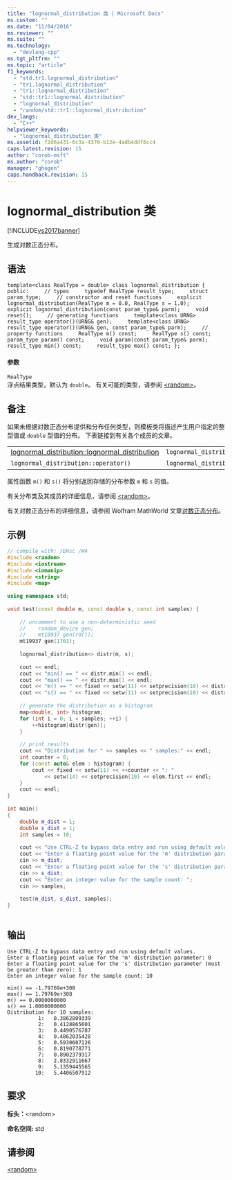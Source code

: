 ```yaml
---
title: "lognormal_distribution 类 | Microsoft Docs"
ms.custom: ""
ms.date: "11/04/2016"
ms.reviewer: ""
ms.suite: ""
ms.technology: 
  - "devlang-cpp"
ms.tgt_pltfrm: ""
ms.topic: "article"
f1_keywords: 
  - "std.tr1.lognormal_distribution"
  - "tr1.lognormal_distribution"
  - "tr1::lognormal_distribution"
  - "std::tr1::lognormal_distribution"
  - "lognormal_distribution"
  - "random/std::tr1::lognormal_distribution"
dev_langs: 
  - "C++"
helpviewer_keywords: 
  - "lognormal_distribution 类"
ms.assetid: f2d6a431-6c3a-4370-b12e-4adb4ddf6cc4
caps.latest.revision: 15
author: "corob-msft"
ms.author: "corob"
manager: "ghogen"
caps.handback.revision: 15
---
```

# lognormal_distribution 类
[!INCLUDE[vs2017banner](../assembler/inline/includes/vs2017banner.md)]

生成对数正态分布。  
  
## 语法  
  
```  
template<class RealType = double> class lognormal_distribution { public:     // types     typedef RealType result_type;     struct param_type;     // constructor and reset functions     explicit lognormal_distribution(RealType m = 0.0, RealType s = 1.0);     explicit lognormal_distribution(const param_type& parm);     void reset();     // generating functions     template<class URNG>     result_type operator()(URNG& gen);     template<class URNG>     result_type operator()(URNG& gen, const param_type& parm);     // property functions     RealType m() const;     RealType s() const;     param_type param() const;     void param(const param_type& parm);     result_type min() const;     result_type max() const; };  
```  
  
#### 参数  
 `RealType`  
 浮点结果类型，默认为 `double`。  有关可能的类型，请参阅 [\<random\>](../standard-library/random.md)。  
  
## 备注  
 如果未根据对数正态分布提供和分布任何类型，则模板类将描述产生用户指定的整型值或 `double` 型值的分布。  下表链接到有关各个成员的文章。  
  
||||  
|-|-|-|  
|[lognormal\_distribution::lognormal\_distribution](../Topic/lognormal_distribution::lognormal_distribution.md)|`lognormal_distribution::m`|`lognormal_distribution::param`|  
|`lognormal_distribution::operator()`|`lognormal_distribution::s`|[lognormal\_distribution::param\_type](../Topic/lognormal_distribution::param_type.md)|  
  
 属性函数 `m()` 和 `s()` 将分别返回存储的分布参数 `m` 和 `s` 的值。  
  
 有关分布类及其成员的详细信息，请参阅 [\<random\>](../standard-library/random.md)。  
  
 有关对数正态分布的详细信息，请参阅 Wolfram MathWorld 文章[对数正态分布](http://go.microsoft.com/fwlink/?LinkId=400917)。  
  
## 示例  
  
```cpp  
// compile with: /EHsc /W4  
#include <random>   
#include <iostream>  
#include <iomanip>  
#include <string>  
#include <map>  
  
using namespace std;  
  
void test(const double m, const double s, const int samples) {  
  
    // uncomment to use a non-deterministic seed  
    //    random_device gen;  
    //    mt19937 gen(rd());  
    mt19937 gen(1701);  
  
    lognormal_distribution<> distr(m, s);  
  
    cout << endl;  
    cout << "min() == " << distr.min() << endl;  
    cout << "max() == " << distr.max() << endl;  
    cout << "m() == " << fixed << setw(11) << setprecision(10) << distr.m() << endl;  
    cout << "s() == " << fixed << setw(11) << setprecision(10) << distr.s() << endl;  
  
    // generate the distribution as a histogram  
    map<double, int> histogram;  
    for (int i = 0; i < samples; ++i) {  
        ++histogram[distr(gen)];  
    }  
  
    // print results  
    cout << "Distribution for " << samples << " samples:" << endl;  
    int counter = 0;  
    for (const auto& elem : histogram) {  
        cout << fixed << setw(11) << ++counter << ": "  
            << setw(14) << setprecision(10) << elem.first << endl;  
    }  
    cout << endl;  
}  
  
int main()  
{  
    double m_dist = 1;  
    double s_dist = 1;  
    int samples = 10;  
  
    cout << "Use CTRL-Z to bypass data entry and run using default values." << endl;  
    cout << "Enter a floating point value for the 'm' distribution parameter: ";  
    cin >> m_dist;  
    cout << "Enter a floating point value for the 's' distribution parameter (must be greater than zero): ";  
    cin >> s_dist;  
    cout << "Enter an integer value for the sample count: ";  
    cin >> samples;  
  
    test(m_dist, s_dist, samples);  
}  
  
```  
  
## 输出  
  
```  
Use CTRL-Z to bypass data entry and run using default values.  
Enter a floating point value for the 'm' distribution parameter: 0  
Enter a floating point value for the 's' distribution parameter (must be greater than zero): 1  
Enter an integer value for the sample count: 10  
  
min() == -1.79769e+308  
max() == 1.79769e+308  
m() == 0.0000000000  
s() == 1.0000000000  
Distribution for 10 samples:  
          1:   0.3862809339  
          2:   0.4128865601  
          3:   0.4490576787  
          4:   0.4862035428  
          5:   0.5930607126  
          6:   0.8190778771  
          7:   0.8902379317  
          8:   2.8332911667  
          9:   5.1359445565  
         10:   5.4406507912  
```  
  
## 要求  
 **标头：**\<random\>  
  
 **命名空间:** std  
  
## 请参阅  
 [\<random\>](../standard-library/random.md)